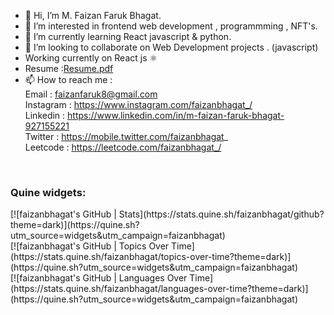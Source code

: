 - 👋 Hi, I’m M. Faizan Faruk Bhagat.
- 👀 I’m interested in frontend web development , programmming , NFT's.
- 🌱 I’m currently learning React javascript & python.
- 💞️ I’m looking to collaborate on Web Development projects . (javascript)
- Working currently on React js ⚛
- Resume :[Resume.pdf](https://github.com/faizanbhagat7/faizanbhagat7/files/8470298/Resume.pdf)
- 📫 How to reach me : <br/>  Email : faizanfaruk8@gmail.com <br/>  Instagram : https://www.instagram.com/faizanbhagat_/ <br/> Linkedin : https://www.linkedin.com/in/m-faizan-faruk-bhagat-927155221  <br/> Twitter : https://mobile.twitter.com/faizanbhagat_    <br/> Leetcode : https://leetcode.com/faizanbhagat_/
<br/>
<h3>Quine widgets: </h3>
[![faizanbhagat's GitHub | Stats](https://stats.quine.sh/faizanbhagat/github?theme=dark)](https://quine.sh?utm_source=widgets&utm_campaign=faizanbhagat)
<br />
[![faizanbhagat's GitHub | Topics Over Time](https://stats.quine.sh/faizanbhagat/topics-over-time?theme=dark)](https://quine.sh?utm_source=widgets&utm_campaign=faizanbhagat)
<br/>
[![faizanbhagat's GitHub | Languages Over Time](https://stats.quine.sh/faizanbhagat/languages-over-time?theme=dark)](https://quine.sh?utm_source=widgets&utm_campaign=faizanbhagat)
